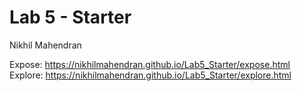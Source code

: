 # Lab 5 - Starter

Nikhil Mahendran

Expose: https://nikhilmahendran.github.io/Lab5_Starter/expose.html
Explore: https://nikhilmahendran.github.io/Lab5_Starter/explore.html
